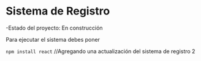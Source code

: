 <h1>Sistema de Registro</h1>

-Estado del proyecto: En construcción

Para ejecutar el sistema debes poner

````npm install react````
//Agregando una actualización del sistema de registro 2
